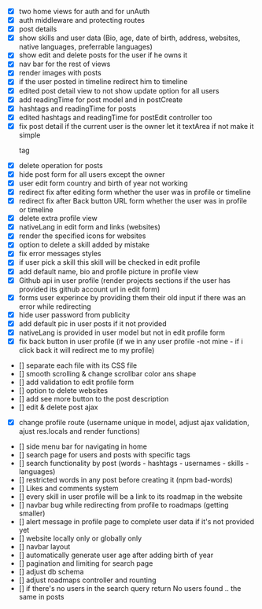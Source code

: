 - [x] two home views for auth and for unAuth
- [x] auth middleware and protecting routes
- [x] post details
- [x] show skills and user data (Bio, age, date of birth, address, websites, native languages, preferrable languages)
- [x] show edit and delete posts for the user if he owns it
- [x] nav bar for the rest of views
- [x] render images with posts
- [x] if the user posted in timeline redirect him to timeline
- [x] edited post detail view to not show update option for all users
- [x] add readingTime for post model and in postCreate
- [x] hashtags and readingTime for posts
- [x] edited hashtags and readingTime for postEdit controller too
- [x] fix post detail if the current user is the owner let it textArea if not make it simple <p> tag
- [x] delete operation for posts
- [x] hide post form for all users except the owner
- [x] user edit form country and birth of year not working
- [x] redirect fix after editing form whether the user was in profile or timeline
- [x] redirect fix after Back button URL form whether the user was in profile or timeline
- [x] delete extra profile view
- [x] nativeLang in edit form and links (websites)
- [x] render the specified icons for websites
- [x] option to delete a skill added by mistake
- [x] fix error messages styles
- [x] if user pick a skill this skill will be checked in edit profile
- [x] add default name, bio and profile picture in profile view
- [x] Github api in user profile (render projects sections if the user has provided its github account url in edit form)
- [x] forms user experince by providing them their old input if there was an error while redirecting
- [x] hide user password from publicity
- [x] add default pic in user posts if it not provided
- [x] nativeLang is provided in user model but not in edit profile form
- [x] fix back button in user profile (if we in any user profile -not mine - if i click back it will redirect me to my profile)
- [] separate each file with its CSS file
- [] smooth scrolling & change scrollbar color ans shape
- [] add validation to edit profile form
- [] option to delete websites
- [] add see more button to the post description
- [] edit & delete post ajax
- [x] change profile route (username unique in model, adjust ajax validation, ajust res.locals and render functions)
- [] side menu bar for navigating in home
- [] search page for users and posts with specific tags
- [] search functionality by post (words - hashtags - usernames - skills - languages)
- [] restricted words in any post before creating it (npm bad-words)
- [] Likes and comments system
- [] every skill in user profile will be a link to its roadmap in the website
- [] navbar bug while redirecting from profile to roadmaps (getting smaller)
- [] alert message in profile page to complete user data if it's not provided yet
- [] website locally only or globally only
- [] navbar layout
- [] automatically generate user age after adding birth of year
- [] pagination and limiting for search page
- [] adjust db schema
- [] adjust roadmaps controller and rounting
- [] if there's no users in the search query return No users found .. the same in posts
